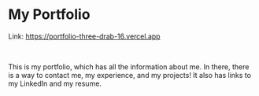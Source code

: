 # My Portfolio

Link: https://portfolio-three-drab-16.vercel.app

<br />

This is my portfolio, which has all the information about me. In there, there is a way to contact me, my experience, and my projects! It also has links to my LinkedIn and my resume.
